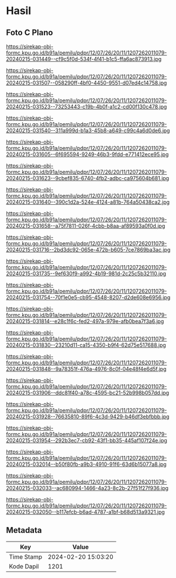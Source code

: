 # Hasil

## Foto C Plano

https://sirekap-obj-formc.kpu.go.id/b91a/pemilu/pdpr/12/07/26/20/11/1207262011079-20240215-031449--cf9c5f0d-534f-4f41-b1c5-ffa6ac873913.jpg

https://sirekap-obj-formc.kpu.go.id/b91a/pemilu/pdpr/12/07/26/20/11/1207262011079-20240215-031507--058290ff-4bf0-4450-9551-d07ed4c14758.jpg

https://sirekap-obj-formc.kpu.go.id/b91a/pemilu/pdpr/12/07/26/20/11/1207262011079-20240215-031523--73253443-c19b-4b0f-a1c2-cd00f130c478.jpg

https://sirekap-obj-formc.kpu.go.id/b91a/pemilu/pdpr/12/07/26/20/11/1207262011079-20240215-031540--311a999d-b1a3-45b8-a649-c99c4a6d0de6.jpg

https://sirekap-obj-formc.kpu.go.id/b91a/pemilu/pdpr/12/07/26/20/11/1207262011079-20240215-031605--6f695594-9249-46b3-9fdd-e771412ece95.jpg

https://sirekap-obj-formc.kpu.go.id/b91a/pemilu/pdpr/12/07/26/20/11/1207262011079-20240215-031623--9cbef835-6740-4fb2-adbc-ca975604b681.jpg

https://sirekap-obj-formc.kpu.go.id/b91a/pemilu/pdpr/12/07/26/20/11/1207262011079-20240215-031640--390c1d2a-524e-4124-a81b-764a50438ca2.jpg

https://sirekap-obj-formc.kpu.go.id/b91a/pemilu/pdpr/12/07/26/20/11/1207262011079-20240215-031658--a75f7811-026f-4cbb-b8aa-af89593a0f0d.jpg

https://sirekap-obj-formc.kpu.go.id/b91a/pemilu/pdpr/12/07/26/20/11/1207262011079-20240215-031716--2bd3dc92-065e-472b-b605-7ce7869ba3ac.jpg

https://sirekap-obj-formc.kpu.go.id/b91a/pemilu/pdpr/12/07/26/20/11/1207262011079-20240215-031735--9ef630f9-a992-4b19-981d-2c25c5b32110.jpg

https://sirekap-obj-formc.kpu.go.id/b91a/pemilu/pdpr/12/07/26/20/11/1207262011079-20240215-031754--70f1e0e5-cb95-4548-8207-d2de608e6956.jpg

https://sirekap-obj-formc.kpu.go.id/b91a/pemilu/pdpr/12/07/26/20/11/1207262011079-20240215-031814--e28c1f6c-fed2-497a-979e-afb0bea7f3a6.jpg

https://sirekap-obj-formc.kpu.go.id/b91a/pemilu/pdpr/12/07/26/20/11/1207262011079-20240215-031830--23210d11-ca15-4350-b9f4-62d75e517688.jpg

https://sirekap-obj-formc.kpu.go.id/b91a/pemilu/pdpr/12/07/26/20/11/1207262011079-20240215-031848--9a78351f-476a-4976-8c0f-04e48f4e6d5f.jpg

https://sirekap-obj-formc.kpu.go.id/b91a/pemilu/pdpr/12/07/26/20/11/1207262011079-20240215-031906--ddc81f40-a78c-4595-bc21-52b998b057dd.jpg

https://sirekap-obj-formc.kpu.go.id/b91a/pemilu/pdpr/12/07/26/20/11/1207262011079-20240215-031928--76635810-89f6-4c3d-9429-b46df3ebfbbb.jpg

https://sirekap-obj-formc.kpu.go.id/b91a/pemilu/pdpr/12/07/26/20/11/1207262011079-20240215-031954--292b3ec7-cb92-43f1-bb35-445af107f24e.jpg

https://sirekap-obj-formc.kpu.go.id/b91a/pemilu/pdpr/12/07/26/20/11/1207262011079-20240215-032014--b50f80fb-a9b3-4910-91f6-63d6b15077a8.jpg

https://sirekap-obj-formc.kpu.go.id/b91a/pemilu/pdpr/12/07/26/20/11/1207262011079-20240215-032033--ac680994-1466-4a23-8c2b-27f51f27f936.jpg

https://sirekap-obj-formc.kpu.go.id/b91a/pemilu/pdpr/12/07/26/20/11/1207262011079-20240215-032050--b117efcb-b6ad-4787-a1bf-b68d513a9321.jpg


## Metadata

| Key        | Value               |
| ---------- | ------------------- |
| Time Stamp | 2024-02-20 15:03:20 |
| Kode Dapil | 1201                |



